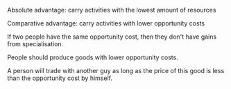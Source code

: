 Absolute advantage: carry activities with the lowest amount of resources

Comparative advantage: carry activities with lower opportunity costs

If two people have the same opportunity cost, then they don't have gains from specialisation.

People should produce goods with lower opportunity costs.

A person will trade with another guy as long as the price of this good is less than the opportunity cost by himself.


